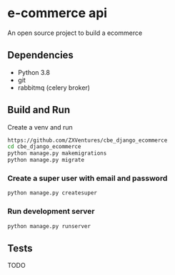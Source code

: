 # e-commerce api

An open source project to build a ecommerce

## Dependencies
  - Python 3.8
  - git
  - rabbitmq (celery broker)

## Build and Run

Create a venv and run

```sh
https://github.com/ZXVentures/cbe_django_ecommerce
cd cbe_django_ecommerce
python manage.py makemigrations
python manage.py migrate
```

### Create a super user with email and password

```sh
python manage.py createsuper
```

### Run development server

```sh
python manage.py runserver
```

## Tests
TODO
